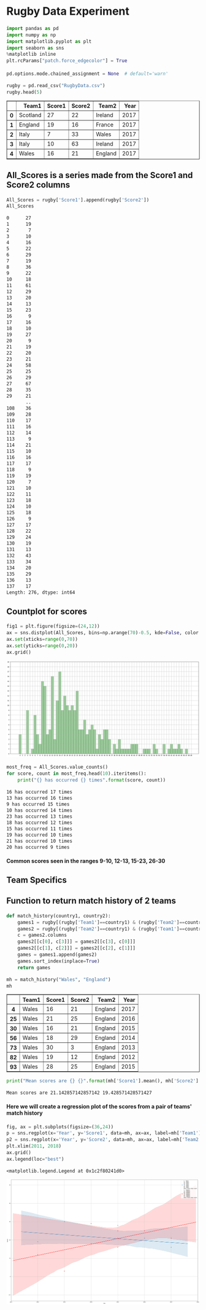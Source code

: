 
# Rugby Data Experiment


```python
import pandas as pd
import numpy as np
import matplotlib.pyplot as plt
import seaborn as sns
%matplotlib inline
plt.rcParams["patch.force_edgecolor"] = True

pd.options.mode.chained_assignment = None  # default='warn'
```


```python
rugby = pd.read_csv("RugbyData.csv")
rugby.head(5)
```




<div>
<style scoped>
    .dataframe tbody tr th:only-of-type {
        vertical-align: middle;
    }

    .dataframe tbody tr th {
        vertical-align: top;
    }

    .dataframe thead th {
        text-align: right;
    }
</style>
<table border="1" class="dataframe">
  <thead>
    <tr style="text-align: right;">
      <th></th>
      <th>Team1</th>
      <th>Score1</th>
      <th>Score2</th>
      <th>Team2</th>
      <th>Year</th>
    </tr>
  </thead>
  <tbody>
    <tr>
      <th>0</th>
      <td>Scotland</td>
      <td>27</td>
      <td>22</td>
      <td>Ireland</td>
      <td>2017</td>
    </tr>
    <tr>
      <th>1</th>
      <td>England</td>
      <td>19</td>
      <td>16</td>
      <td>France</td>
      <td>2017</td>
    </tr>
    <tr>
      <th>2</th>
      <td>Italy</td>
      <td>7</td>
      <td>33</td>
      <td>Wales</td>
      <td>2017</td>
    </tr>
    <tr>
      <th>3</th>
      <td>Italy</td>
      <td>10</td>
      <td>63</td>
      <td>Ireland</td>
      <td>2017</td>
    </tr>
    <tr>
      <th>4</th>
      <td>Wales</td>
      <td>16</td>
      <td>21</td>
      <td>England</td>
      <td>2017</td>
    </tr>
  </tbody>
</table>
</div>



## All_Scores is a series made from the Score1 and Score2 columns


```python
All_Scores = rugby['Score1'].append(rugby['Score2'])
All_Scores
```




    0      27
    1      19
    2       7
    3      10
    4      16
    5      22
    6      29
    7      19
    8      36
    9      22
    10     18
    11     61
    12     29
    13     20
    14     13
    15     23
    16      9
    17     16
    18     10
    19     27
    20      9
    21     19
    22     20
    23     21
    24     58
    25     25
    26     29
    27     67
    28     35
    29     21
           ..
    108    36
    109    28
    110    17
    111    16
    112    14
    113     9
    114    21
    115    10
    116    16
    117    17
    118     9
    119    19
    120     7
    121    10
    122    11
    123    18
    124    10
    125    18
    126     9
    127    17
    128    22
    129    24
    130    19
    131    13
    132    43
    133    34
    134    20
    135    29
    136    13
    137    17
    Length: 276, dtype: int64



## Countplot for scores


```python
fig1 = plt.figure(figsize=(24,12))
ax = sns.distplot(All_Scores, bins=np.arange(70)-0.5, kde=False, color = 'g')
ax.set(xticks=range(0,70))
ax.set(yticks=range(0,20))
ax.grid()
```


![png](README_files/README_6_0.png)



```python
most_freq = All_Scores.value_counts()
for score, count in most_freq.head(10).iteritems():
    print("{} has occurred {} times".format(score, count))
```

    16 has occurred 17 times
    13 has occurred 16 times
    9 has occurred 15 times
    10 has occurred 14 times
    23 has occurred 13 times
    18 has occurred 12 times
    15 has occurred 11 times
    19 has occurred 10 times
    21 has occurred 10 times
    20 has occurred 9 times
    

#### Common scores seen in the ranges 9-10, 12-13, 15-23, 26-30

## Team Specifics

## Function to return match history of 2 teams


```python
def match_history(country1, country2):
    games1 = rugby[(rugby['Team1']==country1) & (rugby['Team2']==country2)]
    games2 = rugby[(rugby['Team2']==country1) & (rugby['Team1']==country2)]
    c = games2.columns
    games2[[c[0], c[3]]] = games2[[c[3], c[0]]]
    games2[[c[1], c[2]]] = games2[[c[2], c[1]]]
    games = games1.append(games2)
    games.sort_index(inplace=True)
    return games
```


```python
mh = match_history("Wales", "England")
mh
```




<div>
<style scoped>
    .dataframe tbody tr th:only-of-type {
        vertical-align: middle;
    }

    .dataframe tbody tr th {
        vertical-align: top;
    }

    .dataframe thead th {
        text-align: right;
    }
</style>
<table border="1" class="dataframe">
  <thead>
    <tr style="text-align: right;">
      <th></th>
      <th>Team1</th>
      <th>Score1</th>
      <th>Score2</th>
      <th>Team2</th>
      <th>Year</th>
    </tr>
  </thead>
  <tbody>
    <tr>
      <th>4</th>
      <td>Wales</td>
      <td>16</td>
      <td>21</td>
      <td>England</td>
      <td>2017</td>
    </tr>
    <tr>
      <th>25</th>
      <td>Wales</td>
      <td>21</td>
      <td>25</td>
      <td>England</td>
      <td>2016</td>
    </tr>
    <tr>
      <th>30</th>
      <td>Wales</td>
      <td>16</td>
      <td>21</td>
      <td>England</td>
      <td>2015</td>
    </tr>
    <tr>
      <th>56</th>
      <td>Wales</td>
      <td>18</td>
      <td>29</td>
      <td>England</td>
      <td>2014</td>
    </tr>
    <tr>
      <th>73</th>
      <td>Wales</td>
      <td>30</td>
      <td>3</td>
      <td>England</td>
      <td>2013</td>
    </tr>
    <tr>
      <th>82</th>
      <td>Wales</td>
      <td>19</td>
      <td>12</td>
      <td>England</td>
      <td>2012</td>
    </tr>
    <tr>
      <th>93</th>
      <td>Wales</td>
      <td>28</td>
      <td>25</td>
      <td>England</td>
      <td>2015</td>
    </tr>
  </tbody>
</table>
</div>




```python
print("Mean scores are {} {}".format(mh['Score1'].mean(), mh['Score2'].mean()))
```

    Mean scores are 21.142857142857142 19.428571428571427
    

#### Here we will create a regression plot of the scores from a pair of teams' match history


```python
fig, ax = plt.subplots(figsize=(36,24))
p = sns.regplot(x='Year', y='Score1', data=mh, ax=ax, label=mh['Team1'])
p2 = sns.regplot(x='Year', y='Score2', data=mh, ax=ax, label=mh['Team2'], color='r')
plt.xlim(2011, 2018)
ax.grid()
ax.legend(loc="best")
```




    <matplotlib.legend.Legend at 0x1c2f80241d0>




![png](README_files/README_15_1.png)

